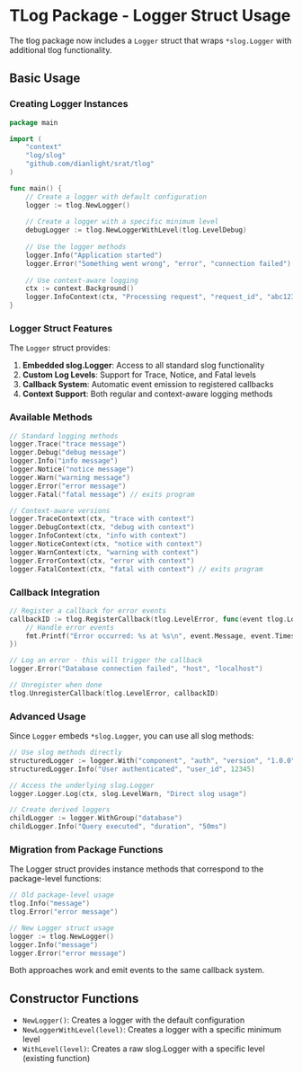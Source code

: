 # TLog Package - Logger Struct Usage

The tlog package now includes a `Logger` struct that wraps `*slog.Logger` with additional tlog functionality.

## Basic Usage

### Creating Logger Instances

```go
package main

import (
    "context"
    "log/slog"
    "github.com/dianlight/srat/tlog"
)

func main() {
    // Create a logger with default configuration
    logger := tlog.NewLogger()
    
    // Create a logger with a specific minimum level
    debugLogger := tlog.NewLoggerWithLevel(tlog.LevelDebug)
    
    // Use the logger methods
    logger.Info("Application started")
    logger.Error("Something went wrong", "error", "connection failed")
    
    // Use context-aware logging
    ctx := context.Background()
    logger.InfoContext(ctx, "Processing request", "request_id", "abc123")
}
```

### Logger Struct Features

The `Logger` struct provides:

1. **Embedded slog.Logger**: Access to all standard slog functionality
2. **Custom Log Levels**: Support for Trace, Notice, and Fatal levels
3. **Callback System**: Automatic event emission to registered callbacks
4. **Context Support**: Both regular and context-aware logging methods

### Available Methods

```go
// Standard logging methods
logger.Trace("trace message")
logger.Debug("debug message") 
logger.Info("info message")
logger.Notice("notice message")
logger.Warn("warning message")
logger.Error("error message")
logger.Fatal("fatal message") // exits program

// Context-aware versions
logger.TraceContext(ctx, "trace with context")
logger.DebugContext(ctx, "debug with context")
logger.InfoContext(ctx, "info with context")
logger.NoticeContext(ctx, "notice with context")
logger.WarnContext(ctx, "warning with context")
logger.ErrorContext(ctx, "error with context")
logger.FatalContext(ctx, "fatal with context") // exits program
```

### Callback Integration

```go
// Register a callback for error events
callbackID := tlog.RegisterCallback(tlog.LevelError, func(event tlog.LogEvent) {
    // Handle error events
    fmt.Printf("Error occurred: %s at %s\n", event.Message, event.Timestamp)
})

// Log an error - this will trigger the callback
logger.Error("Database connection failed", "host", "localhost")

// Unregister when done
tlog.UnregisterCallback(tlog.LevelError, callbackID)
```

### Advanced Usage

Since `Logger` embeds `*slog.Logger`, you can use all slog methods:

```go
// Use slog methods directly
structuredLogger := logger.With("component", "auth", "version", "1.0.0")
structuredLogger.Info("User authenticated", "user_id", 12345)

// Access the underlying slog.Logger
logger.Logger.Log(ctx, slog.LevelWarn, "Direct slog usage")

// Create derived loggers
childLogger := logger.WithGroup("database")
childLogger.Info("Query executed", "duration", "50ms")
```

### Migration from Package Functions

The Logger struct provides instance methods that correspond to the package-level functions:

```go
// Old package-level usage
tlog.Info("message")
tlog.Error("error message")

// New Logger struct usage  
logger := tlog.NewLogger()
logger.Info("message")
logger.Error("error message")
```

Both approaches work and emit events to the same callback system.

## Constructor Functions

- `NewLogger()`: Creates a logger with the default configuration
- `NewLoggerWithLevel(level)`: Creates a logger with a specific minimum level
- `WithLevel(level)`: Creates a raw slog.Logger with a specific level (existing function)
